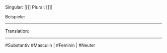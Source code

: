 Singular: [[]]
Plural: [[]]


Beispiele:

---
Translation:


---

#Substantiv
#Masculin | #Feminin | #Neuter 
